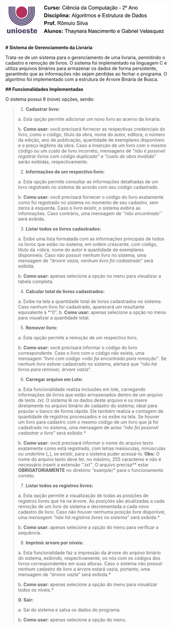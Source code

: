 ﻿<img src="./cabecalho.png"
style="width:5.36111in;height:1.12489in" />

**# Sistema de Gerenciamento da Livraria** 

Trata-se  de  um  sistema  para  o  gerenciamento  de  uma  livraria,  permitindo  o cadastro e remoção de livros. O sistema foi implementado na linguagem C e utiliza arquivos binários para armazenar os dados de forma persistente, garantindo que as informações não sejam perdidas ao fechar o programa. O algoritmo foi implementado com a estrutura de Árvore Binária de Busca. 

**## Funcionalidades Implementadas** 

O sistema possui 9 (nove) opções, sendo: 

> 1. **Cadastrar livro:**
>
> a\. Esta opção permite adicionar um novo livro ao acervo da livraria. 
>
> b\. **Como usar:** você precisará fornecer as respectivas credenciais do livro, como o código, título da obra, nome do autor, editora, o número da edição, ano de publicação, quantidade de exemplares disponíveis e o preço legítimo da obra. Caso a inserção de um livro com o mesmo código ou um custo de livro incorreto, mensagens de *“não é possivel registrar livros com código duplicado”* e *“custo de obra inválida”* serão exibidas, respectivamente.  
>
> 2. **Informações de um respectivo livro:** 
>
> a\. Esta  opção  permite  consultar  as  informações  detalhadas  de  um  livro registrado no sistema de acordo com seu código cadastrado. 
>
> b\. **Como usar:** você precisará fornecer o código do livro exatamente como foi registrado no sistema no momento de seu cadastro, sem zeros à esquerda. Caso o livro existir, o sistema exibirá as informações. Caso contrário, uma mensagem de *‘‘não encontrado’’* será exibida. 
>
> 3. **Listar todos os livros cadastrados:** 
>
> a\. Exibe uma lista formatada com as informações principais de todos os livros que estão no sistema, em ordem crescente, com código, título da >obra, nome do autor e quantidade de exemplares disponíveis. Caso não possuir nenhum livro  no  sistema,  uma  mensagem  de  *“árvore  vazia, nenhum  livro  foi cadastrado”* será exibida. 
>
> b\. **Como usar:** apenas selecione a opção no menu para visualizar a tabela completa. 
>
> 4. **Calcular total de livros cadastrados:** 
>
> a\. Exibe na tela a quantidade total de livros cadastrados no sistema. Caso nenhum livro for cadastrado, aparecerá um resultante equivalente à *“0”. 
> b\. **Como usar:** apenas selecione a opção no menu para visualizar a quantidade total. 
>
> 5. **Remover livro:** 
>
> a\. Esta opção permite a remoção de um respectivo livro. 
>
> b\. **Como usar:** você precisará informar o código do livro correspondente. Caso o livro com o código não exista, uma mensagem *“livro com código >não foi encontrado para remoção”*. Se nenhum livro estiver cadastrado no sistema, alertará que *“não há livros para remover, árvore vazia”.* 
>
> 6. **Carregar arquivo em Lote:** 
>
> a\. Esta funcionalidade realiza inclusões em lote, carregando informações de livros que estão armazenados dentro de um arquivo de texto *.txt*. O sistema lê os dados deste arquivo e os insere diretamente no arquivo binário de cadastro do sistema, ideal para popular o banco de forma rápida. Ele também realiza a contagem da quantidade de registros processados e os exibe na tela. Se houver um livro para cadastro com o mesmo código de um livro que já foi cadastrado no sistema, uma mensagem de aviso  *“não foi possivel cadastrar o livro”* será exibido.* 
>
> b\. **Como usar:** você precisará informar o nome do arquivo texto exatamente como está registrado, com letras maiúsculas, minúsculas ou *underline* (\_), se existir, para o sistema puder acessá-lo. **Obs:** O nome do arquivo texto deve ter, no máximo, 255 caracteres e não é necessário inserir a extensão *“.txt”*. O arquivo precisa** estar **OBRIGATORIAMENTE** no diretório *“example/”* para o funcionamento correto.
>
> 7. **Listar todos os registros livres:** 
>
> a\. Esta opção permite a visualização de todas as posições de registros livres que há na árvore. As posições são atualizadas a cada remoção de um livro do sistema e decrementada a cada novo cadastro de livro. Caso não houver nenhuma posição livre disponível, uma *mensagem “não há registros livres no sistema”* será exibida.* 
>
> b\. **Como usar:** apenas selecione a opção do menu para verificar a sequência.
>
> 8. **Imprimir árvore por níveis:** 
>
> a\. Esta funcionalidade faz a impressão da árvore do arquivo binário do sistema, exibindo, respectivamente, os nós com os códigos dos livros correspondentes em suas alturas. Caso o sistema não possuir nenhum cadastro de livro a árvore estará vazia, portanto, uma mensagem de *“árvore vazia”* será exibida.* 
>
> b\. **Como usar:** apenas selecione a opção do menu para visualizar todos os níveis.* 
>
> **0.  Sair:** 
>
> a\. Sai do sistema e salva os dados do programa. 
>
> b\. **Como usar:** apenas selecione a opção do menu. 
>